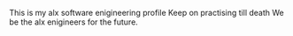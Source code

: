 This is my alx software enigineering profile
Keep on practising till death
We be the alx enigineers for the future.